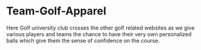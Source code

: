 # Team-Golf-Apparel
Here Golf university club crosses the other golf related websites as we give various players and teams the chance to have their very own personalized balls which give them the sense of confidence on the course.
